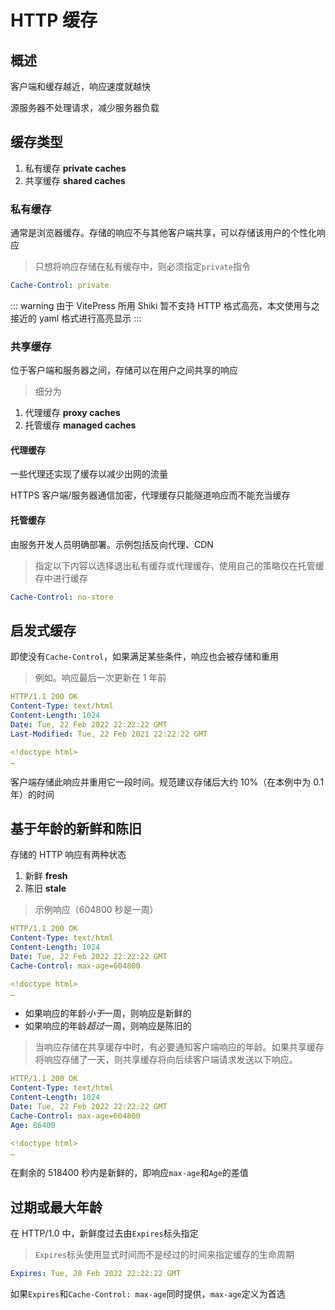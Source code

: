 # HTTP 缓存

## 概述

客户端和缓存越近，响应速度就越快

源服务器不处理请求，减少服务器负载

## 缓存类型

1. 私有缓存 **private caches**
2. 共享缓存 **shared caches**

### 私有缓存

通常是浏览器缓存。存储的响应不与其他客户端共享，可以存储该用户的个性化响应

> 只想将响应存储在私有缓存中，则必须指定`private`指令

```yaml
Cache-Control: private
```

::: warning
由于 VitePress 所用 Shiki 暂不支持 HTTP 格式高亮，本文使用与之接近的 yaml 格式进行高亮显示
:::

### 共享缓存

位于客户端和服务器之间，存储可以在用户之间共享的响应

> 细分为

1. 代理缓存 **proxy caches**
2. 托管缓存 **managed caches**

#### 代理缓存

一些代理还实现了缓存以减少出网的流量

HTTPS 客户端/服务器通信加密，代理缓存只能隧道响应而不能充当缓存

#### 托管缓存

由服务开发人员明确部署。示例包括反向代理、CDN

> 指定以下内容以选择退出私有缓存或代理缓存，使用自己的策略仅在托管缓存中进行缓存

```yaml
Cache-Control: no-store
```

## 启发式缓存

即使没有`Cache-Control`，如果满足某些条件，响应也会被存储和重用

> 例如。响应最后一次更新在 1 年前

```yaml
HTTP/1.1 200 OK
Content-Type: text/html
Content-Length: 1024
Date: Tue, 22 Feb 2022 22:22:22 GMT
Last-Modified: Tue, 22 Feb 2021 22:22:22 GMT

<!doctype html>
…
```

客户端存储此响应并重用它一段时间。规范建议存储后大约 10%（在本例中为 0.1 年）的时间

## 基于年龄的新鲜和陈旧

存储的 HTTP 响应有两种状态

1. 新鲜 **fresh**
2. 陈旧 **stale**

> 示例响应（604800 秒是一周）

```yaml
HTTP/1.1 200 OK
Content-Type: text/html
Content-Length: 1024
Date: Tue, 22 Feb 2022 22:22:22 GMT
Cache-Control: max-age=604800

<!doctype html>
…
```

- 如果响应的年龄*小于*一周，则响应是新鲜的
- 如果响应的年龄*超过*一周，则响应是陈旧的

> 当响应存储在共享缓存中时，有必要通知客户端响应的年龄。如果共享缓存将响应存储了一天，则共享缓存将向后续客户端请求发送以下响应。

```yaml
HTTP/1.1 200 OK
Content-Type: text/html
Content-Length: 1024
Date: Tue, 22 Feb 2022 22:22:22 GMT
Cache-Control: max-age=604800
Age: 86400

<!doctype html>
…
```

在剩余的 518400 秒内是新鲜的，即响应`max-age`和`Age`的差值

## 过期或最大年龄

在 HTTP/1.0 中，新鲜度过去由`Expires`标头指定

> `Expires`标头使用显式时间而不是经过的时间来指定缓存的生命周期

```yaml
Expires: Tue, 28 Feb 2022 22:22:22 GMT
```

如果`Expires`和`Cache-Control: max-age`同时提供，`max-age`定义为首选

